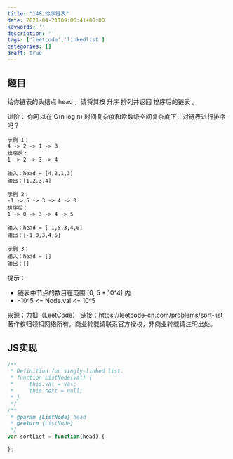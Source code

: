 ```yaml
---
title: "148.排序链表"
date: 2021-04-21T09:06:41+08:00
keywords: ''
description: ''
tags: ['leetcode','linkedlist']
categories: []
draft: true
---
```


## 题目

给你链表的头结点 head ，请将其按 升序 排列并返回 排序后的链表 。

进阶：
你可以在 O(n log n) 时间复杂度和常数级空间复杂度下，对链表进行排序吗？
 
```
示例 1：
4 -> 2 -> 1 -> 3
排序后：
1 -> 2 -> 3 -> 4

输入：head = [4,2,1,3]
输出：[1,2,3,4]

示例 2：
-1 -> 5 -> 3 -> 4 -> 0
排序后：
1 -> 0 -> 3 -> 4 -> 5

输入：head = [-1,5,3,4,0]
输出：[-1,0,3,4,5]

示例 3：
输入：head = []
输出：[]
```

提示：

- 链表中节点的数目在范围 [0, 5 * 10^4] 内
- -10^5 <= Node.val <= 10^5

来源：力扣（LeetCode）
链接：https://leetcode-cn.com/problems/sort-list
著作权归领扣网络所有。商业转载请联系官方授权，非商业转载请注明出处。


## JS实现

```javascript
/**
 * Definition for singly-linked list.
 * function ListNode(val) {
 *     this.val = val;
 *     this.next = null;
 * }
 */
/**
 * @param {ListNode} head
 * @return {ListNode}
 */
var sortList = function(head) {

};
```

